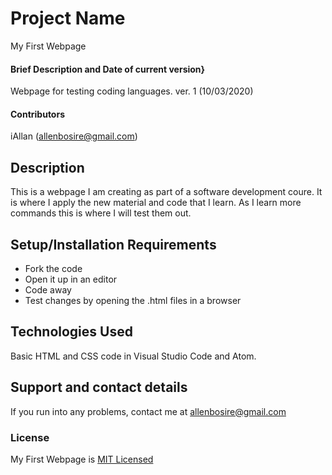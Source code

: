 # Project Name
My First Webpage
#### Brief Description and Date of current version}
Webpage for testing coding languages. ver. 1 (10/03/2020)
#### Contributors
iAllan (allenbosire@gmail.com)
## Description
This is a webpage I am creating as part of a software development coure. It is where I apply the new material and code that I learn. As I learn more commands this is where I will test them out. 
## Setup/Installation Requirements
* Fork the code
* Open it up in an editor
* Code away
* Test changes by opening the .html files in a browser
## Technologies Used
Basic HTML and CSS code in Visual Studio Code and Atom. 
## Support and contact details
If you run into any problems, contact me at allenbosire@gmail.com
### License
My First Webpage is [MIT Licensed](https://github.com/iAllan/my-first-webpage/blob/master/LICENSE.txt)